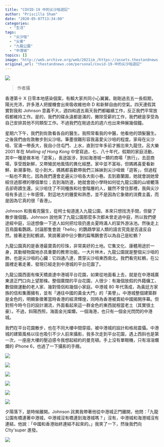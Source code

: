 ```yaml
---
title: "COVID-19 中的尖沙咀遊記"
author: "Priscilla Sham"
date: "2020-05-07T13:34:00"
categories:
  - "生活"
tags:
  - "尖沙咀"
  - "尖東"
  - "九龍公園"
  - "中港城"
topics: []
image: "http://web.archive.org/web/2021im_/https://assets.thestandnews.com/media/photos/00_1hK3q.jpg"
original_url: "thestandnews.com/personal/covid-19-中的尖沙咀遊記"
---
```

![](http://web.archive.org/web/2021im_/https://assets.thestandnews.com/media/photos/00_1hK3q.jpg)
> 作者攝

香港第十 X 日零本地感染個案，有賴大家共同小心翼翼。剛剛過去五一長假期，陽光充沛，許多港人把握機會出來吸收維他命 D 和新鮮自由的空氣。四天連假其實對我和 Johnson 意義不大，週四和週五兩天我們都繼續工作，反正我們平常放假都維持工作。是的，我們的碟永遠都是滿的，撇除受薪的工作，我們總是享受為自己安排其他不同類型工作。不過我們在剛過去的週六也出來伸展幾個鐘。

星期六下午，我們到佐敦看各自的醫生。我照常看我的中醫，他看他的頭髮醫生。之後我們由佐敦散步到尖沙咀。筆墨很難形容我喜愛尖沙咀的程度。家母在尖沙咀、官涌一帶長大，我自小住屯門、上水，直到廿年多前才搬岀來九龍住。呂大樂 2001 年在 _Malling of Hong Kong_ 中曾寫過，七、八十年代，假期的家庭活動，其中一種是做本地「遊客」，長途跋涉，到如海港城一類的商場「旅行」，去逛商場，享受既新鮮，又帶殖民地風情的異化經歷。家中並不富裕，但媽媽喜愛看新鮮、新潮事物，從小到大，媽媽都喜歡帶我們三姊妹到尖沙咀做「遊客」，但過程一點也不異化，因為我們還會走遍尖沙咀各大街小巷。去到嘉蘭圍，她就會說她曾經住過那裡的哪個單位；去到海防道，她就會說小學時如何從九龍公園的山坡轆落去卻奇蹟生還。尖沙咀住了不同種族和社會階層的人，雖然不曾住那裡，我與尖沙咀有多過三十年感情，對這地方的鍾愛和熟悉，並不是因為它象徵的消費主義，而是因為它真的很「香港」。

Johnson 和我看完醫生，從柯士甸道進入九龍公園，本來只想找洗手間，但變了散步幾個鐘。Johnson 說他來了九龍公園那麼多次都未曾走過中庭，所以我們便途經中庭，沿途想像一下途人如何把垃圾扔進炎夏時滿人的室外游泳池。然後走上百鳥園看鸚鵡，討論那隻會說「hello」的鸚鵡學習人類的語言究竟是否違反自然。接著走到紅鶴湖，笑說著湖中佔少數的扁嘴鵝會否以為自己是紅鶴？

九龍公園真的是香港最寶貴的珍珠，非常美好的土地。它集文化、康體用途於一身，其動植物園地亦具重要的教育功能。一大片林木，九龍公園就是整個尖沙咀的肺，也是尖沙咀的心臟：它四通八達，貫穿尖沙咀東西南北。我們看完紅鶴，在公園裡走著走著，發現已經走到中港城的平台花園了。

九龍公園西面有條天橋直達中港城平台花園，如果從地面看上去，就是在中港城廣東道正門口向上望那條。整個廣闊的平台花園，人很少：有幾個放假的外籍傭工、數個做運動的老人家、幾對情侶和幾個小家庭。中港城 80 年代落成，為黃廷方家族的信和集團擁有，並有「通往中國的黃金大門」的「美譽」。中港城整個建築群是金色的，明顯象徵著當時香港的經濟輝煌，同時為香港被賣給中國揭開序幕。但對照今時今日的設計潮流，外面看起來這一群金色的東西就相當老土（其實很土豪）。不過，斜陽西照，海面金光燦爛，一個海港，也只有一個金光閃閃的中港城。

我們在平台花園散步，也在不同大樓中間穿插，被中港城的設計和格局震懾。中港城的建築風格以往也吸引不少人前來攝影，我多次走到平台花園，遇上西斜也是第一次，一座座大樓的壓迫感令我想起紐約的曼克頓。手上沒有單眼機，只有溶溶爛爛的 iPhone 6，也過了一下攝影的手癮。

![](http://web.archive.org/web/2021im_/https://assets.thestandnews.com/media/photos/01_Zsjm5.jpg)

![](http://web.archive.org/web/2021im_/https://assets.thestandnews.com/media/photos/02_DbaJ2.jpg)

![](http://web.archive.org/web/2021im_/https://assets.thestandnews.com/media/photos/03_bxl8o_F7VqL7H.jpg)

![](http://web.archive.org/web/2021im_/https://assets.thestandnews.com/media/photos/04_FWLwW_q4GBXAL.jpg)

![](http://web.archive.org/web/2021im_/https://assets.thestandnews.com/media/photos/05_V9ZmK_PVS57CJ.jpg)

![](http://web.archive.org/web/2021im_/https://assets.thestandnews.com/media/photos/06_P4rSg_NDB2bYu.jpg)

夕陽落下，是時候離開。Johnson 詫異我帶著他從中港城正門離開，他問：「九龍公園有橋連著中港城，中港城沒有橋連到海港城嗎？」沒有，中港城和海港城沒有連結，他說：「中國和香港始終連結不起來的。」我笑了一下，然後我們向 C!ty'super 進發。

![](http://web.archive.org/web/2021im_/https://assets.thestandnews.com/media/photos/07_2WHDf_S8nTMtF.jpg)